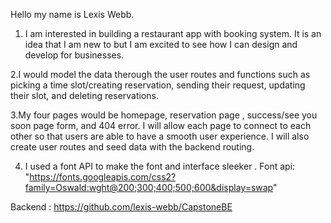 Hello my name is Lexis Webb.

1. I am interested in building a restaurant app with booking system. It is an idea that I am new to but I am excited to see how I can design and develop for businesses.

2.I would model the data therough the user routes and functions such as picking a time slot/creating reservation, sending their request, updating their slot, and deleting reservations.

3.My four pages would be homepage, reservation page , success/see you soon page form, and 404 error. I will allow each page to connect to each other so that users are able to have a smooth user experience. I will also create user routes and seed data with the backend routing.

4. I used a font API to make the font and interface sleeker . 
Font api: "https://fonts.googleapis.com/css2?family=Oswald:wght@200;300;400;500;600&display=swap"

Backend : https://github.com/lexis-webb/CapstoneBE